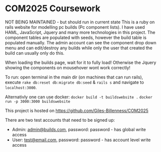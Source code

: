 # COM2025 Coursework
NOT BEING MAINTAINED - but should run in current state
This is a ruby on rails website for modelling pc builds (Pc component lists).
I have used HAML, JavaScript, Jquery and many more technologies in this project.
The component tables are populated with seeds, however the build table is populated manually.
The admin account can see the component drop down menu and can edit/destroy any builds while only the user that created the build can usually only do this.

When loading the builds page, wait for it to fully load! Otherwise the Jquery showing the components on mousehover wont work correctly!

To run: open terminal in the main dir (on machines that can run rails), execute `rake db:reset db:migrate db:seed` & `rails s` and navigate to `localhost:3000`.

Alternativly one can use docker:
`docker build -t buildswebsite .`
`docker run -p 3000:3000 buildswebsite`

This project is hosted on https://github.com/Giles-Billenness/COM2025

There are two test accounts that need to be signed up:
* Admin: admin@builds.com, password: password - has global write access
* User: test@email.com, password: password - has account level write access
